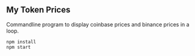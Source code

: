 ## My Token Prices

Commandline program to display coinbase prices and binance prices in a loop.

```
npm install
npm start
```
